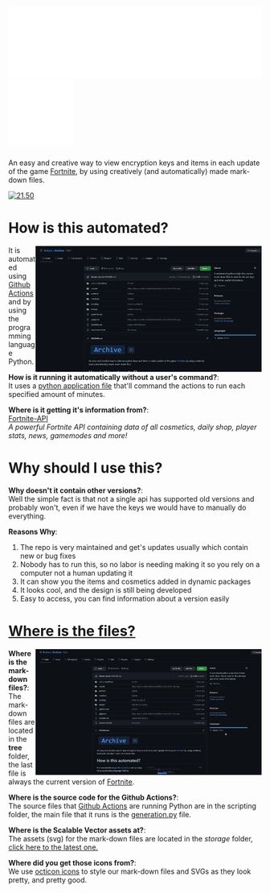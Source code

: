 # ![](/source/readme-content/name.svg) ![](/source/readme-content/icon.svg)

An easy and creative way to view encryption keys and items in each update of the game [Fortnite](https://www.epicgames.com/fortnite/en-US/home), by using creatively (and automatically) made mark-down files.

[![21.50](https://github.com/Tectors/Archive/blob/master/source/dependents/gen.21.50.svg)](https://github.com/Tectors/Archive/blob/master/tree/21.50.md)

# How is this automated?

<img align="right" width="450" height="250" src="./source/readme-content/actions.gif">

It is automated using [Github Actions](https://docs.github.com/en/actions) and by using the programming language Python.

**How is it running it automatically without a user's command?**:
<br> It uses a [python application file](https://github.com/Tectors/Archive/blob/main/.github/workflows/python-app.yml) that'll command the actions to run each specified amount of minutes.<br/>

**Where is it getting it's information from?**:
<br> [Fortnite-API](https://fortnite-api.com/) <br>*A powerful Fortnite API containing data of all cosmetics, daily shop, player stats, news, gamemodes and more!*

# Why should I use this?

**Why doesn't it contain other versions?**:
<br> Well the simple fact is that not a single api has supported old versions and probably won't, even if we have the keys we would have to manually do everything.

**Reasons Why**:
1. The repo is very maintained and get's updates usually which contain new or bug fixes
2. Nobody has to run this, so no labor is needing making it so you rely on a computer not a human updating it
3. It can show you the items and cosmetics added in dynamic packages
4. It looks cool, and the design is still being developed
5. Easy to access, you can find information about a version easily

# [Where is the files?](https://github.com/Tectors/Archive/tree/main/tree)

<img align="right" width="450" height="250" src="./source/readme-content/where_to_find.gif">

**Where is the mark-down files?**:
<br> The mark-down files are located in the **tree** folder, the last file is always the current version of [Fortnite](https://www.epicgames.com/fortnite/en-US/home).

**Where is the source code for the Github Actions?**:
<br> The source files that [Github Actions](https://docs.github.com/en/actions) are running Python are in the scripting folder, the main file that it runs is the [generation.py](https://github.com/Tectors/Archive/blob/master/source/python-application/generation.py) file.

**Where is the Scalable Vector assets at?**:
<br> The assets (svg) for the mark-down files are located in the *storage* folder, [click here to the latest one.](https://github.com/Tectors/Archive/blob/master/source/dependents/gen.21.50.svg)

**Where did you get those icons from?**: <br>
We use [octicon icons](https://primer.style/octicons/) to style our mark-down files and SVGs as they look pretty, and pretty good.